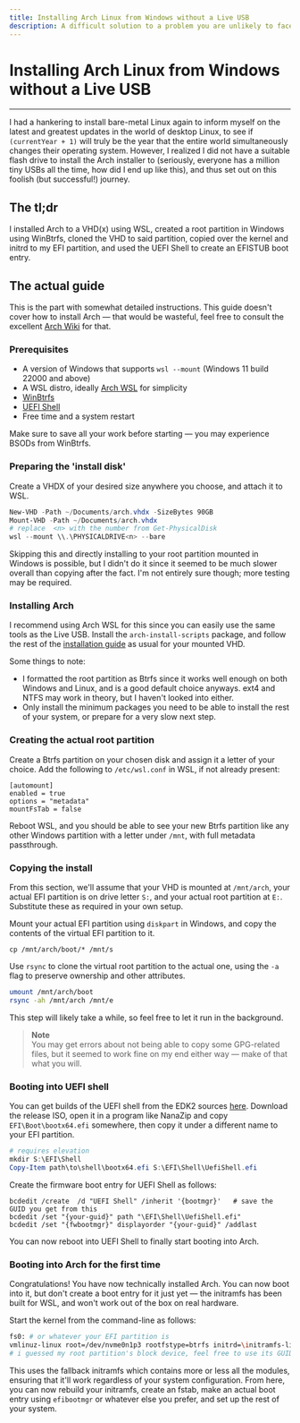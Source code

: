 ```yaml
---
title: Installing Arch Linux from Windows without a Live USB
description: A difficult solution to a problem you are unlikely to face
---
```


# Installing Arch Linux from Windows without a Live USB

---

I had a hankering to install bare-metal Linux again to inform myself on the latest and greatest updates in the world of desktop Linux, to see if `(currentYear + 1)` will truly be the year that the entire world simultaneously changes their operating system. However, I realized I did not have a suitable flash drive to install the Arch installer to (seriously, everyone has a million tiny USBs all the time, how did I end up like this), and thus set out on this foolish (but successful!) journey.

## The tl;dr

I installed Arch to a VHD(x) using WSL, created a root partition in Windows using WinBtrfs, cloned the VHD to said partition, copied over the kernel and initrd to my EFI partition, and used the UEFI Shell to create an EFISTUB boot entry.

## The actual guide

This is the part with somewhat detailed instructions. This guide doesn't cover how to install Arch — that would be wasteful, feel free to consult the excellent [Arch Wiki](https://wiki.archlinux.org/title/Installation_guide) for that.

### Prerequisites

- A version of Windows that supports `wsl --mount` (Windows 11 build 22000 and above)
- A WSL distro, ideally [Arch WSL](https://github.com/yuk7/ArchWSL) for simplicity
- [WinBtrfs](https://github.com/maharmstone/btrfs)
- [UEFI Shell](https://github.com/pbatard/UEFI-Shell)
- Free time and a system restart

Make sure to save all your work before starting — you may experience BSODs from WinBtrfs.

### Preparing the 'install disk'

Create a VHDX of your desired size anywhere you choose, and attach it to WSL.

```powershell
New-VHD -Path ~/Documents/arch.vhdx -SizeBytes 90GB
Mount-VHD -Path ~/Documents/arch.vhdx
# replace  <n> with the number from Get-PhysicalDisk
wsl --mount \\.\PHYSICALDRIVE<n> --bare
```

Skipping this and directly installing to your root partition mounted in Windows is possible, but I didn't do it since it seemed to be much slower overall than copying after the fact. I'm not entirely sure though; more testing may be required.

### Installing Arch

I recommend using Arch WSL for this since you can easily use the same tools as the Live USB. Install the `arch-install-scripts` package, and follow the rest of the [installation guide](https://wiki.archlinux.org/title/Installation_guide#Partition_the_disks) as usual for your mounted VHD.

Some things to note:

- I formatted the root partition as Btrfs since it works well enough on both Windows and Linux, and is a good default choice anyways. ext4 and NTFS may work in theory, but I haven't looked into either.
- Only install the minimum packages you need to be able to install the rest of your system, or prepare for a very slow next step.

### Creating the actual root partition

Create a Btrfs partition on your chosen disk and assign it a letter of your choice. Add the following to `/etc/wsl.conf` in WSL, if not already present:

```
[automount]
enabled = true
options = "metadata"
mountFsTab = false
```

Reboot WSL, and you should be able to see your new Btrfs partition like any other Windows partition with a letter under `/mnt`, with full metadata passthrough.

### Copying the install

From this section, we'll assume that your VHD is mounted at `/mnt/arch`, your actual EFI partition is on drive letter `S:`, and your actual root partition at `E:`. Substitute these as required in your own setup.

Mount your actual EFI partition using `diskpart` in Windows, and copy the contents of the virtual EFI partition to it.

```
cp /mnt/arch/boot/* /mnt/s
```

Use `rsync` to clone the virtual root partition to the actual one, using the `-a` flag to preserve ownership and other attributes.

```bash
umount /mnt/arch/boot
rsync -ah /mnt/arch /mnt/e
```

This step will likely take a while, so feel free to let it run in the background.

> **Note**  
> You may get errors about not being able to copy some GPG-related files, but it seemed to work fine on my end either way — make of that what you will.

### Booting into UEFI shell

You can get builds of the UEFI shell from the EDK2 sources [here](https://github.com/pbatard/UEFI-Shell/releases/latest). Download the release ISO, open it in a program like NanaZip and copy `EFI\Boot\bootx64.efi` somewhere, then copy it under a different name to your EFI partition.

```powershell
# requires elevation
mkdir S:\EFI\Shell
Copy-Item path\to\shell\bootx64.efi S:\EFI\Shell\UefiShell.efi
```

Create the firmware boot entry for UEFI Shell as follows:

```
bcdedit /create  /d "UEFI Shell" /inherit '{bootmgr}'   # save the GUID you get from this
bcdedit /set "{your-guid}" path "\EFI\Shell\UefiShell.efi"
bcdedit /set "{fwbootmgr}" displayorder "{your-guid}" /addlast
```

You can now reboot into UEFI Shell to finally start booting into Arch.

### Booting into Arch for the first time

Congratulations! You have now technically installed Arch. You can now boot into it, but don't create a boot entry for it just yet — the initramfs has been built for WSL, and won't work out of the box on real hardware.

Start the kernel from the command-line as follows:

```sh
fs0: # or whatever your EFI partition is
vmlinuz-linux root=/dev/nvme0n1p3 rootfstype=btrfs initrd=\initramfs-linux-fallback.img
# i guessed my root partition's block device, feel free to use its GUID from the map command instead
```

This uses the fallback initramfs which contains more or less all the modules, ensuring that it'll work regardless of your system configuration. From here, you can now rebuild your initramfs, create an fstab, make an actual boot entry using `efibootmgr` or whatever else you prefer, and set up the rest of your system.
